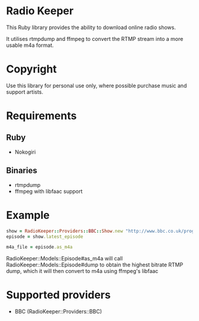 # Radio Keeper

This Ruby library provides the ability to download online radio shows.

It utilises rtmpdump and ffmpeg to convert the RTMP stream into a more usable m4a format.

# Copyright

Use this library for personal use only, where possible purchase music and support artists.

# Requirements

## Ruby

* Nokogiri

## Binaries

* rtmpdump
* ffmpeg with libfaac support

# Example

```ruby
show = RadioKeeper::Providers::BBC::Show.new "http://www.bbc.co.uk/programmes/b006ww0v"
episode = show.latest_episode

m4a_file = episode.as_m4a
```

RadioKeeper::Models::Episode#as_m4a will call RadioKeeper::Models::Episode#dump to obtain the highest bitrate RTMP dump, which it will then convert to m4a using ffmpeg's libfaac

# Supported providers

* BBC (RadioKeeper::Providers::BBC)